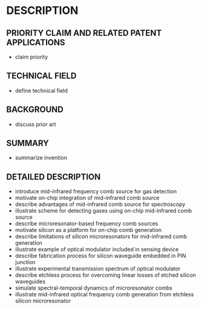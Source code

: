 # DESCRIPTION

## PRIORITY CLAIM AND RELATED PATENT APPLICATIONS

- claim priority

## TECHNICAL FIELD

- define technical field

## BACKGROUND

- discuss prior art

## SUMMARY

- summarize invention

## DETAILED DESCRIPTION

- introduce mid-infrared frequency comb source for gas detection
- motivate on-chip integration of mid-infrared comb source
- describe advantages of mid-infrared comb source for spectroscopy
- illustrate scheme for detecting gases using on-chip mid-infrared comb source
- describe microresonator-based frequency comb sources
- motivate silicon as a platform for on-chip comb generation
- describe limitations of silicon microresonators for mid-infrared comb generation
- illustrate example of optical modulator included in sensing device
- describe fabrication process for silicon waveguide embedded in PIN junction
- illustrate experimental transmission spectrum of optical modulator
- describe etchless process for overcoming linear losses of etched silicon waveguides
- simulate spectral-temporal dynamics of microresonator combs
- illustrate mid-infrared optical frequency comb generation from etchless silicon microresonator


